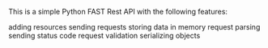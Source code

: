 This is a simple Python FAST Rest API with the following features:

adding resources
sending requests
storing data in memory
request parsing
sending status code
request validation
serializing objects
